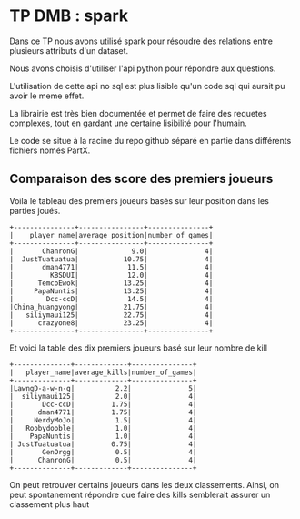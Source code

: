 # TP DMB : spark

Dans ce TP nous avons utilisé spark pour résoudre des relations entre plusieurs attributs d'un dataset.

Nous avons choisis d'utiliser l'api python pour répondre aux questions.

L'utilisation de cette api no sql est plus lisible qu'un code sql qui aurait pu avoir le meme effet.

La librairie est très bien documentée et permet de faire des requetes complexes, tout en gardant une certaine lisibilité pour l'humain.

Le code se situe à la racine du repo github séparé en partie dans différents fichiers només PartX. 


## Comparaison des score des premiers joueurs 

Voila le tableau des premiers joueurs basés sur leur position dans les parties joués.

```
+---------------+----------------+---------------+
|    player_name|average_position|number_of_games|
+---------------+----------------+---------------+
|       ChanronG|             9.0|              4|
|  JustTuatuatua|           10.75|              4|
|       dman4771|            11.5|              4|
|         KBSDUI|            12.0|              4|
|      TemcoEwok|           13.25|              4|
|     PapaNuntis|           13.25|              4|
|        Dcc-ccD|            14.5|              4|
|China_huangyong|           21.75|              4|
|   siliymaui125|           22.75|              4|
|      crazyone8|           23.25|              4|
+---------------+----------------+---------------+
```

Et voici la table des dix premiers joueurs basé sur leur nombre de kill

```
+--------------+-------------+---------------+
|   player_name|average_kills|number_of_games|
+--------------+-------------+---------------+
|LawngD-a-w-n-g|          2.2|              5|
|  siliymaui125|          2.0|              4|
|       Dcc-ccD|         1.75|              4|
|      dman4771|         1.75|              4|
|     NerdyMoJo|          1.5|              4|
|   Roobydooble|          1.0|              4|
|    PapaNuntis|          1.0|              4|
| JustTuatuatua|         0.75|              4|
|       GenOrgg|          0.5|              4|
|      ChanronG|          0.5|              4|
+--------------+-------------+---------------+
```

On peut retrouver certains joueurs dans les deux classements. 
Ainsi, on peut spontanement répondre que faire des kills semblerait assurer un classement plus haut 



